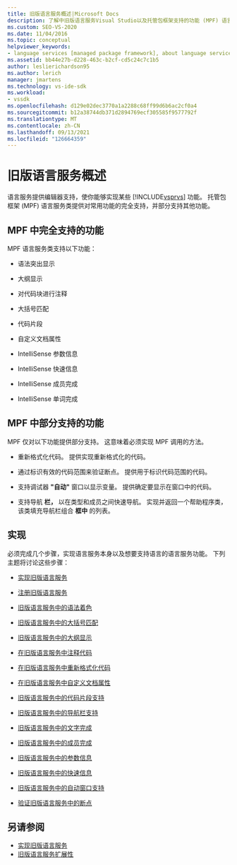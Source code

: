 ```yaml
---
title: 旧版语言服务概述|Microsoft Docs
description: 了解中旧版语言服务Visual Studio以及托管包框架支持的功能 (MPF) 语言服务类。
ms.custom: SEO-VS-2020
ms.date: 11/04/2016
ms.topic: conceptual
helpviewer_keywords:
- language services [managed package framework], about language services
ms.assetid: bb44e27b-d228-463c-b2cf-cd5c24c7c1b5
author: leslierichardson95
ms.author: lerich
manager: jmartens
ms.technology: vs-ide-sdk
ms.workload:
- vssdk
ms.openlocfilehash: d129e02dec3770a1a2288c68ff99d6b6ac2cf0a4
ms.sourcegitcommit: b12a38744db371d2894769ecf305585f9577792f
ms.translationtype: MT
ms.contentlocale: zh-CN
ms.lasthandoff: 09/13/2021
ms.locfileid: "126664359"
---
```

# <a name="legacy-language-service-overview"></a>旧版语言服务概述
语言服务提供编辑器支持，使你能够实现某些 [!INCLUDE[vsprvs](../../code-quality/includes/vsprvs_md.md)] 功能。 托管包框架 (MPF) 语言服务类提供对常用功能的完全支持，并部分支持其他功能。

## <a name="fully-supported-features-in-the-mpf"></a>MPF 中完全支持的功能
 MPF 语言服务类支持以下功能：

- 语法突出显示

- 大纲显示

- 对代码块进行注释

- 大括号匹配

- 代码片段

- 自定义文档属性

- IntelliSense 参数信息

- IntelliSense 快速信息

- IntelliSense 成员完成

- IntelliSense 单词完成

## <a name="partially-supported-features-in-the-mpf"></a>MPF 中部分支持的功能
 MPF 仅对以下功能提供部分支持。 这意味着必须实现 MPF 调用的方法。

- 重新格式化代码。 提供实现重新格式化的代码。

- 通过标识有效的代码范围来验证断点。 提供用于标识代码范围的代码。

- 支持调试器 **"自动"** 窗口以显示变量。 提供确定要显示在窗口中的代码。

- 支持导航 **栏，** 以在类型和成员之间快速导航。 实现并返回一个帮助程序类，该类填充导航栏组合 **框中** 的列表。

## <a name="implementation"></a>实现
 必须完成几个步骤，实现语言服务本身以及想要支持语言的语言服务功能。 下列主题将讨论这些步骤：

- [实现旧版语言服务](../../extensibility/internals/implementing-a-legacy-language-service2.md)

- [注册旧版语言服务](../../extensibility/internals/registering-a-legacy-language-service1.md)

- [旧版语言服务中的语法着色](../../extensibility/internals/syntax-colorizing-in-a-legacy-language-service.md)

- [旧版语言服务中的大括号匹配](../../extensibility/internals/brace-matching-in-a-legacy-language-service.md)

- [旧版语言服务中的大纲显示](../../extensibility/internals/outlining-in-a-legacy-language-service.md)

- [在旧版语言服务中注释代码](../../extensibility/internals/commenting-code-in-a-legacy-language-service.md)

- [在旧版语言服务中重新格式化代码](../../extensibility/internals/reformatting-code-in-a-legacy-language-service.md)

- [在旧版语言服务中自定义文档属性](../../extensibility/internals/custom-document-properties-in-a-legacy-language-service.md)

- [旧版语言服务中的代码片段支持](../../extensibility/internals/support-for-code-snippets-in-a-legacy-language-service.md)

- [旧版语言服务中的导航栏支持](../../extensibility/internals/support-for-the-navigation-bar-in-a-legacy-language-service.md)

- [旧版语言服务中的文字完成](../../extensibility/internals/word-completion-in-a-legacy-language-service.md)

- [旧版语言服务中的成员完成](../../extensibility/internals/member-completion-in-a-legacy-language-service.md)

- [旧版语言服务中的参数信息](../../extensibility/internals/parameter-info-in-a-legacy-language-service2.md)

- [旧版语言服务中的快速信息](../../extensibility/internals/quick-info-in-a-legacy-language-service.md)

- [旧版语言服务中的自动窗口支持](../../extensibility/internals/support-for-the-autos-window-in-a-legacy-language-service.md)

- [验证旧版语言服务中的断点](../../extensibility/internals/validating-breakpoints-in-a-legacy-language-service.md)

## <a name="see-also"></a>另请参阅
- [实现旧版语言服务](../../extensibility/internals/implementing-a-legacy-language-service1.md)
- [旧版语言服务扩展性](../../extensibility/internals/legacy-language-service-extensibility.md)
